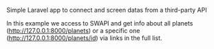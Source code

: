 Simple Laravel app to connect and screen datas from a third-party API

In this example we access to SWAPI and get info about all planets (http://127.0.0.1:8000/planets) or a specific one (http://127.0.0.1:8000/planets/id) via links in the full list.